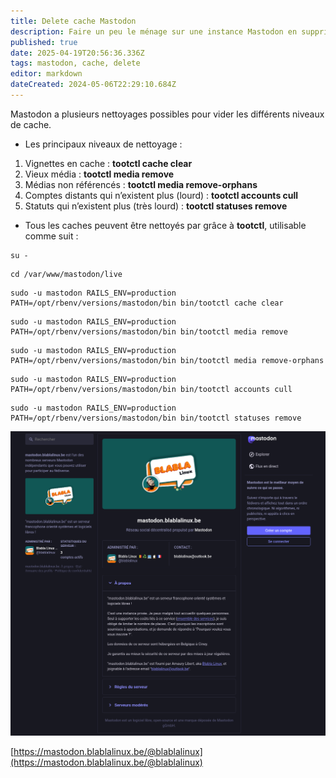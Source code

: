 ```yaml
---
title: Delete cache Mastodon
description: Faire un peu le ménage sur une instance Mastodon en supprimant certains éléments mis en cache.
published: true
date: 2025-04-19T20:56:36.336Z
tags: mastodon, cache, delete
editor: markdown
dateCreated: 2024-05-06T22:29:10.684Z
---
```


Mastodon a plusieurs nettoyages possibles pour vider les différents niveaux de cache.

-   Les principaux niveaux de nettoyage :

1.  Vignettes en cache : **tootctl cache clear**
2.  Vieux média : **tootctl media remove**
3.  Médias non référencés : **tootctl media remove-orphans**
4.  Comptes distants qui n’existent plus (lourd) : **tootctl accounts cull**
5.  Statuts qui n’existent plus (très lourd) : **tootctl statuses remove**

-   Tous les caches peuvent être nettoyés par grâce à **tootctl**, utilisable comme suit :

```plaintext
su -
```

```plaintext
cd /var/www/mastodon/live
```

```plaintext
sudo -u mastodon RAILS_ENV=production PATH=/opt/rbenv/versions/mastodon/bin bin/tootctl cache clear
```

```plaintext
sudo -u mastodon RAILS_ENV=production PATH=/opt/rbenv/versions/mastodon/bin bin/tootctl media remove
```

```plaintext
sudo -u mastodon RAILS_ENV=production PATH=/opt/rbenv/versions/mastodon/bin bin/tootctl media remove-orphans
```

```plaintext
sudo -u mastodon RAILS_ENV=production PATH=/opt/rbenv/versions/mastodon/bin bin/tootctl accounts cull 
```

```plaintext
sudo -u mastodon RAILS_ENV=production PATH=/opt/rbenv/versions/mastodon/bin bin/tootctl statuses remove
```

![](/mastodon-cache/mastodon.blablalinux.png)

[https://mastodon.blablalinux.be/@blablalinux](https://mastodon.blablalinux.be/@blablalinux)